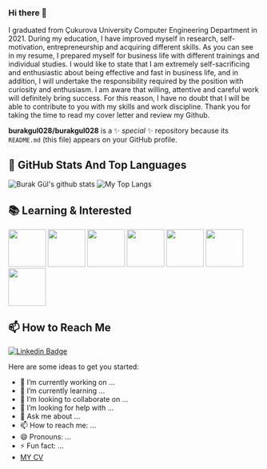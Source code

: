 ### Hi there 👋

I graduated from Çukurova University Computer Engineering Department in 2021. During my education, I have improved myself in research, self-motivation, entrepreneurship and acquiring different skills. As you can see in my resume, I prepared myself for business life with different trainings and individual studies. I would like to state that I am extremely self-sacrificing and enthusiastic about being effective and fast in business life, and in addition, I will undertake the responsibility required by the position with curiosity and enthusiasm. I am aware that willing, attentive and careful work will definitely bring success. For this reason, I have no doubt that I will be able to contribute to you with my skills and work discipline. Thank you for taking the time to read my cover letter and review my Github.

**burakgul028/burakgul028** is a ✨ _special_ ✨ repository because its `README.md` (this file) appears on your GitHub profile.

## 📌 GitHub Stats And Top Languages
<p float="center">
  <img  src="https://github-readme-stats.vercel.app/api?username=burakgul028&show_icons=true&count_private=true&hide=contribs,issues" alt="Burak Gül's github stats" />
  
  <img  src="https://github-readme-stats.vercel.app/api/top-langs/?username=burakgul028&layout=compact&hide=html,css" alt="My Top Langs" />
</p>

## 📚 Learning & Interested

<code><img height="75" src="https://www.vectorlogo.zone/logos/java/java-ar21.svg"></code>
<code><img height="75" src="https://www.vectorlogo.zone/logos/w3_html5/w3_html5-ar21.svg"></code>
<code><img height="75" src="https://www.vectorlogo.zone/logos/w3_css/w3_css-ar21.svg"></code>
<code><img height="75" src="https://www.vectorlogo.zone/logos/javascript/javascript-horizontal.svg"></code>
<code><img height="75" src="https://www.vectorlogo.zone/logos/dotnet/dotnet-horizontal.svg"></code>
<code><img height="75" src="https://www.vectorlogo.zone/logos/r-project/r-project-ar21.svg"></code>
<code><img height="75" src="https://www.vectorlogo.zone/logos/git-scm/git-scm-ar21.svg"></code>

## 📫 How to Reach Me


[![Linkedin Badge](https://img.shields.io/badge/burakgul2010-follow%20on%20linkedin-blue?style=for-the-badge&logo=linkedin)](https://www.linkedin.com/in/burakgul2010/)

Here are some ideas to get you started:

- 🔭 I’m currently working on ...
- 🌱 I’m currently learning ...
- 👯 I’m looking to collaborate on ...
- 🤔 I’m looking for help with ...
- 💬 Ask me about ...
- 📫 How to reach me: ...
- 😄 Pronouns: ...
- ⚡ Fun fact: ...
- [MY CV](https://github.com/burakgul028/burakgul028/blob/main/burakgul_cv.pdf)
